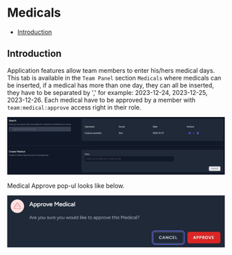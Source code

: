 # Medicals

- [Introduction](#introduction)

<a name="introduction"></a>
## Introduction

Application features allow team members to enter his/hers medical days.
This tab is available in the `Team Panel` section `Medicals` where medicals can be inserted, if a medical has more than one day, they can all be inserted, they have to be separated by ',' for example: 2023-12-24, 2023-12-25, 2023-12-26.
Each medical have to be approved by a member with `team:medical:approve` access right in their role.

![Medicals](https://raw.githubusercontent.com/custura/docs/main/preview/medicals.jpg)

Medical Approve pop-ul looks like below.

![Medical Approve](https://raw.githubusercontent.com/custura/docs/main/preview/medical-approve.jpg)
